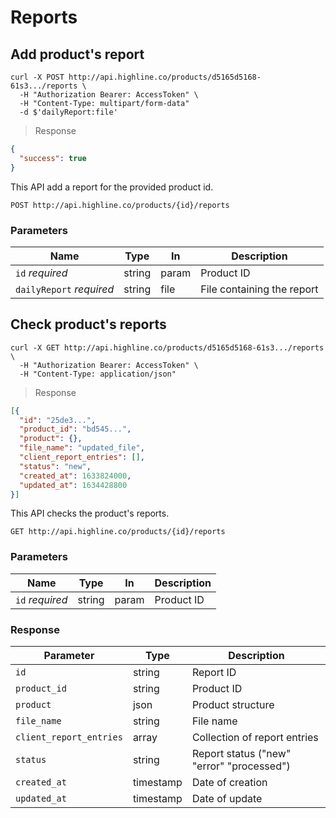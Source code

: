 # Reports

## Add product's report

```shell
curl -X POST http://api.highline.co/products/d5165d5168-61s3.../reports \
  -H "Authorization Bearer: AccessToken" \
  -H "Content-Type: multipart/form-data"
  -d $'dailyReport:file'
```

> Response

```json
{
  "success": true
}
```

This API add a report for the provided product id.

`POST http://api.highline.co/products/{id}/reports`

### Parameters

Name | Type | In | Description
--------- | ------- | ------ | --------
`id` *required* | string | param | Product ID
`dailyReport` *required* | string | file | File containing the report






## Check product's reports

```shell
curl -X GET http://api.highline.co/products/d5165d5168-61s3.../reports \
  -H "Authorization Bearer: AccessToken" \
  -H "Content-Type: application/json"
```

> Response

```json
[{
  "id": "25de3...",
  "product_id": "bd545...",
  "product": {},
  "file_name": "updated_file",
  "client_report_entries": [],
  "status": "new",
  "created_at": 1633824000,
  "updated_at": 1634428800
}]
```

This API checks the product's reports.

`GET http://api.highline.co/products/{id}/reports`

### Parameters

Name | Type | In | Description
--------- | ------- | ------ | --------
`id` *required* | string | param | Product ID

### Response

Parameter | Type | Description
--------- | ------- | -----------
`id` | string | Report ID
`product_id` | string | Product ID
`product` | json | Product structure
`file_name` | string | File name
`client_report_entries` | array | Collection of report entries
`status` | string | Report status ("new" "error" "processed")
`created_at` | timestamp | Date of creation
`updated_at` | timestamp | Date of update